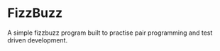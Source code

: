 # FizzBuzz
A simple fizzbuzz program built to practise pair programming and test driven development.


